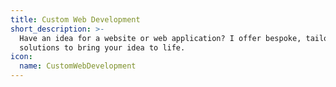 ```yaml
---
title: Custom Web Development
short_description: >-
  Have an idea for a website or web application? I offer bespoke, tailor made
  solutions to bring your idea to life.
icon:
  name: CustomWebDevelopment
---
```


